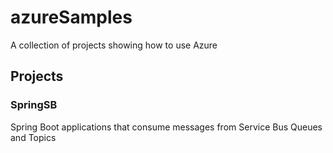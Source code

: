 # azureSamples
A collection of projects showing how to use Azure
## Projects
### SpringSB
Spring Boot applications that consume messages from Service Bus Queues and Topics
